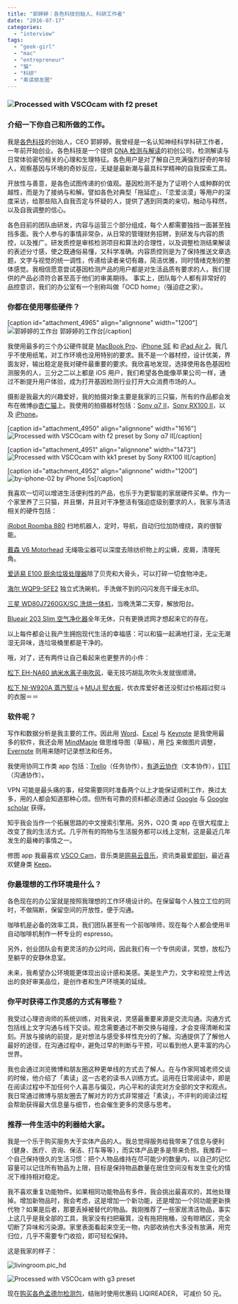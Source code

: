 ```yaml
---
title: "郭婷婷｜各色科技创始人、科研工作者"
date: "2016-07-17"
categories: 
  - "interview"
tags: 
  - "geek-girl"
  - "mac"
  - "entrepreneur"
  - "猫"
  - "科研"
  - "素读朋友圈"
---
```


### ![Processed with VSCOcam with f2 preset](/images/51840.jpg)

### **介绍一下你自己和所做的工作。**

我是[各色科技](https://www.gesedna.com/)的创始人，CEO 郭婷婷。我曾经是一名认知神经科学科研工作者，一年前开始创业。各色科技是一个提供 [DNA 检测与解读](https://detail.koudaitong.com/show/goods?alias=2xmkxoyvmk3yx&v2/goods/2xmkxoyvmk3yx)的初创公司，检测解读与日常体验密切相关的心理和生理特征。各色用户是对了解自己充满强烈好奇的年轻人，观察基因与环境的奇妙反应，无疑是最新潮与最具科学精神的自我探索工具。

开放性与善意，是各色试图传递的价值观。基因检测不是为了证明个人或种群的优越性，而是为了接纳与和解。譬如各色对典型「拖延症」、「恋爱淡漠」等用户的深度采访，给那些陷入自我否定与怀疑的人，提供了遇到同类的亲切，触动与释然，以及自我调整的信心。

各色目前的团队由研发，内容与运营三个部分组成，每个人都需要独挡一面甚至独挡多面。我个人参与的事情非常杂，从日常的管理财务招聘，到研发与内容的质控，以及推广。研发质控是审核检测项目和算法的合理性，以及调整检测结果解读的表述分寸感，使之既通俗易懂，又科学准确。内容质控则是为了保持推送文章选题，文字与视觉的统一调性，传递给读者亲切有趣，简洁优雅，同时情绪克制的整体感觉。我相信愿意尝试基因检测产品的用户都是对生活品质有要求的人，我们提供的产品必须符合甚至高于他们的审美期待。 事实上，团队每个人都有非常好的品控意识，我们的办公室有一个别称叫做「OCD home」（强迫症之家）。

### **你都在使用哪些硬件？**

\[caption id="attachment\_4965" align="alignnone" width="1200"\]![郭婷婷的工作台](/images/82144.jpg) 郭婷婷的工作台\[/caption\]

我使用最多的三个办公硬件就是 [MacBook Pro](https://www.apple.com/cn/macbook-pro/)、[iPhone SE](https://www.apple.com/cn/iphone-se/) 和 [iPad Air 2](https://www.apple.com/cn/ipad-air-2/)。我几乎不使用纸笔，对工作环境也没用特别的要求。我不是一个器材控，设计优美，界面友好，输出稳定是我对硬件最重要的要求。我欣喜地发现，选择使用各色基因检测服务的人，三分之二以上都是 iOS 用户，我们希望各色能像苹果公司一样，通过不断提升用户体验，成为打开基因检测行业打开大众消费市场的人。

摄影是我最大的兴趣爱好，我的拍摄对象主要是我家的三只猫，所有的作品都会发布在微博@[杏仁猫](https://weibo.com/u/5130548585)上。我使用的拍摄器材包括：[Sony α7 II](https://www.sony.com/electronics/interchangeable-lens-cameras/ilce-7m2-body-kit)，[Sony RX100 II](https://www.sony.com/electronics/cyber-shot-compact-cameras/dsc-rx100m2)，以及 [iPhone](https://www.apple.com/cn/iphone-se/)。

\[caption id="attachment\_4950" align="alignnone" width="1616"\]![Processed with VSCOcam with f2 preset](/images/41719.jpg) by Sony α7 II\[/caption\]

\[caption id="attachment\_4951" align="alignnone" width="1473"\]![Processed with VSCOcam with kk1 preset](/images/96956.jpg) by Sony RX100 II\[/caption\]

\[caption id="attachment\_4952" align="alignnone" width="1200"\]![by-iphone-02](/images/14071.jpg) by iPhone 5s\[/caption\]

我喜欢一切可以增进生活便利性的产品，也乐于为更智能的家居硬件买单。作为一个家里养了三只猫，并且懒，并且对干净整洁有强迫症级别要求的人，我家与清洁相关的硬件包括：

[iRobot Roomba 880](https://store.irobot.com/irobot-roomba-880/product.jsp?productId=28516906) 扫地机器人，定时，导航，自动归位加防缠绕，真的很智能。

[戴森 V6 Motorhead](https://item.jd.com/2384387.html) 无绳吸尘器可以深度去除纺织物上的尘螨，皮屑，清理死角。

[爱适易 E100 厨余垃圾处理器](https://www.amazon.cn/%E7%88%B1%E9%80%82%E6%98%93-%E9%A3%9F%E7%89%A9%E5%9E%83%E5%9C%BE%E5%A4%84%E7%90%86%E5%99%A8-E100/dp/B01DNATWKM)除了贝壳和大骨头，可以打碎一切食物冲走。

[海尔 WQP9-SFE2](https://item.jd.com/1017657.html) 独立式洗碗机，手洗做不到的闪闪发亮干燥无水印。

[三星 WD80J7260GX/SC 洗烘一体机](https://item.jd.com/1791056862.html)，当晚洗第二天穿，解放阳台。

[Blueair 203 Slim 空气净化器](https://www.blueair.com/us/air-purifiers/classic-203-slim)全年无休，只有更换滤网才想起来它的存在。

以上每件都会让我产生拥抱现代生活的幸福感：可以和猫一起满地打滚，无尘无潮湿无异味，连垃圾桶里都是干净的。

哦，对了，还有两件让自己看起来也更整齐的小件：

[松下 EH-NA60 纳米水离子电吹风](https://item.jd.com/1299411.html)，毫无技巧胡乱吹吹头发就很顺滑。

[松下 NI-W920A 蒸汽熨斗](https://item.gome.com.cn/A0005086449-pop8005082359.html)＋[MUJI 熨衣板](https://www.muji.com.cn/cn/store/goods/4547315002450)，优衣库爱好者还没熨过价格超过熨斗的衣服＝＝

### **软件呢？**

写作和数据分析是我主要的工作。因此用 [Word](https://products.office.com/zh-cn/word)、[Excel](https://products.office.com/zh-cn/Excel) 与 [Keynote](https://www.apple.com/cn/mac/keynote/) 是我使用最多的软件，我还会用 [MindM](https://www.mindmaple.com/Default.aspx)[aple](https://www.mindmaple.com/Default.aspx) 做思维导图（草稿），用 [PS](https://www.adobe.com/content/dotcom/cn/products/photoshop.html) 来做图片调整，[Evernote](https://evernote.com/intl/zh-cn/) 则用来随时记录想法和任务。

我使用协同工作类 app 包括：[Trello](https://trello.com)（任务协作），[有道云协作](https://note.youdao.com/groupintro.html)（文本协作），[钉钉](https://www.dingtalk.com/)（沟通协作）。

VPN 可能是最头痛的事，经常需要同时准备两个以上才能保证顺利工作，换过太多，用的人都会知道那种心烦。但所有可靠的资料都必须通过 [Google](https://google.com.hk) 与 [Google scholar](https://scholar.google.com/) 获得。

知乎我会当作一个拓展思路的中文搜索引擎用。另外，O2O 类 app 在很大程度上改变了我的生活方式。几乎所有的购物与生活服务都可以线上定制，这是最近几年发生的最棒的事情之一。

修图 app 我最喜欢 [VSCO Cam](https://vsco.co/store/app)，音乐类是[网易云音乐](https://music.163.com)，资讯类最爱[即刻](https://www.ruguoapp.com/)，最近喜欢健身类 [Keep](https://www.gotokeep.com/)。

### **你最理想的工作环境是什么？**

各色现在的办公室就是按照我理想的工作环境设计的。在保留每个人独立工位的同时，不做隔断，保留空间的开放性，便于沟通。

咖啡机是必备的效率工具，我们团队甚至有一个前咖啡师，现在每个人都会使用半自动咖啡机制作一杯专业的 espresso。

另外，创业团队会有更灵活的办公时间，因此我们有一个专供阅读，冥想，放松乃至躺平的安静休息室。

未来，我希望办公环境能更体现出设计感和美感。美是生产力，文字和视觉上传达出的良好审美品位，是创作者和生产环境美的延续。

### **你平时获得工作灵感的方式有哪些？**

 我受过心理咨询师的系统训练，对我来说，灵感最重要来源是交流沟通。沟通方式包括线上文字沟通与线下交谈。观念需要通过不断交换与碰撞，才会变得清晰和深刻。开放与接纳的前提，是对想法与感受多样性充分的了解。沟通提供了了解他人最好的途径，在沟通过程中，避免过早的判断与干预，可以看到他人更丰富的内心世界。

我也会通过浏览微博和朋友圈这种更单线的方式去了解人。在与作家阿城老师交谈的时候，他介绍了「素读」这一古老的读书人训练方式。运用在日常阅读中，即是在阅读过程中不加任何个人喜恶与偏见，内心平和的读完对方全部的文字和观点。我日常通过微博与朋友圈去了解对方的方式非常接近「素读」，不评判的阅读过程会帮助获得最大信息量与细节，也会催生更多的灵感与思考。

### **推荐一件生活中的利器给大家。**

我是一个乐于购买服务大于实体产品的人。我总觉得服务给我带来了信息与便利（健身、医疗、咨询、保洁、打车等等），而实体产品更多是带来负担。我推荐一个自己保持很久的生活习惯：把个人物品维持在尽可能少的数量内，以自己的记忆容量可以记住所有物品为上限，目标是保持物品数量在居住空间没有发生变化的情况下维持相对稳定。

我不喜欢重复功能物件。如果相同功能物品有多件，我会挑出最喜欢的，其他处理掉。增加新物品时，我会考虑，这是增加一个新功能，还是增加一个同功能更新换代物？如果是后者，那要丢掉被替代的物品。我刚推荐了一些家居清洁物品，事实上这几乎是我全部的工具，我家没有扫把簸箕，没有拖把拖桶，没有晾晒区，完全切断了异味和污染源。家里表面看起来空无一物，内部收纳也大多没有放满，用完归位，几乎不需要专门收拾，即可轻松保持。

这是我家的样子：

![livingroom.pic_hd](/images/80232.jpg)

![Processed with VSCOcam with g3 preset](/images/71176.jpg)

现在[购买各色孟德尔检测包](https://detail.koudaitong.com/show/goods?alias=2xmkxoyvmk3yx&v2/goods/2xmkxoyvmk3yx)，结账时使用优惠码 LIQIREADER，
可减价 50 元。
